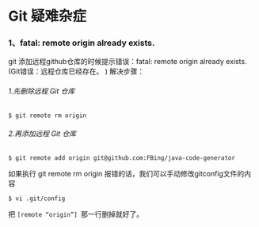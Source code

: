 # Git 疑难杂症

### 1、fatal: remote origin already exists. 
git 添加远程github仓库的时候提示错误：fatal: remote origin already exists. 
(Git错误：远程仓库已经存在。 )
解决步骤：

###### 1.先删除远程 Git 仓库
`$ git remote rm origin`

###### 2.再添加远程 Git 仓库
`$ git remote add origin git@github.com:FBing/java-code-generator`

如果执行 git remote rm origin 报错的话，我们可以手动修改gitconfig文件的内容
```
$ vi .git/config
```
把 `[remote “origin”] `那一行删掉就好了。
<br><br><br>
